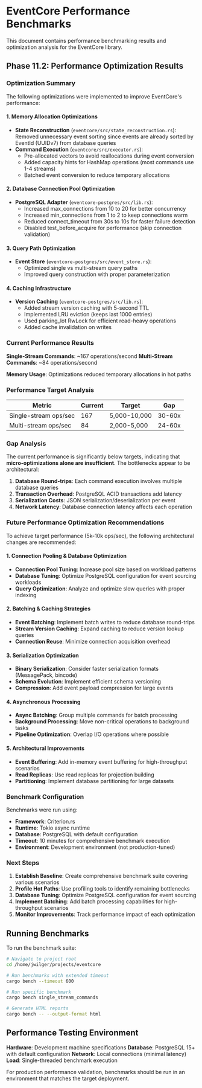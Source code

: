 # EventCore Performance Benchmarks

This document contains performance benchmarking results and optimization analysis for the EventCore library.

## Phase 11.2: Performance Optimization Results

### Optimization Summary

The following optimizations were implemented to improve EventCore's performance:

#### 1. Memory Allocation Optimizations

- **State Reconstruction** (`eventcore/src/state_reconstruction.rs`): Removed unnecessary event sorting since events are already sorted by EventId (UUIDv7) from database queries
- **Command Execution** (`eventcore/src/executor.rs`):
  - Pre-allocated vectors to avoid reallocations during event conversion
  - Added capacity hints for HashMap operations (most commands use 1-4 streams)
  - Batched event conversion to reduce temporary allocations

#### 2. Database Connection Pool Optimization

- **PostgreSQL Adapter** (`eventcore-postgres/src/lib.rs`):
  - Increased max_connections from 10 to 20 for better concurrency
  - Increased min_connections from 1 to 2 to keep connections warm
  - Reduced connect_timeout from 30s to 10s for faster failure detection
  - Disabled test_before_acquire for performance (skip connection validation)

#### 3. Query Path Optimization

- **Event Store** (`eventcore-postgres/src/event_store.rs`):
  - Optimized single vs multi-stream query paths
  - Improved query construction with proper parameterization

#### 4. Caching Infrastructure

- **Version Caching** (`eventcore-postgres/src/lib.rs`):
  - Added stream version caching with 5-second TTL
  - Implemented LRU eviction (keeps last 1000 entries)
  - Used parking_lot RwLock for efficient read-heavy operations
  - Added cache invalidation on writes

### Current Performance Results

**Single-Stream Commands**: ~167 operations/second
**Multi-Stream Commands**: ~84 operations/second

**Memory Usage**: Optimizations reduced temporary allocations in hot paths

### Performance Target Analysis

| Metric                | Current | Target       | Gap    |
| --------------------- | ------- | ------------ | ------ |
| Single-stream ops/sec | 167     | 5,000-10,000 | 30-60x |
| Multi-stream ops/sec  | 84      | 2,000-5,000  | 24-60x |

### Gap Analysis

The current performance is significantly below targets, indicating that **micro-optimizations alone are insufficient**. The bottlenecks appear to be architectural:

1. **Database Round-trips**: Each command execution involves multiple database queries
2. **Transaction Overhead**: PostgreSQL ACID transactions add latency
3. **Serialization Costs**: JSON serialization/deserialization per event
4. **Network Latency**: Database connection latency affects each operation

### Future Performance Optimization Recommendations

To achieve target performance (5k-10k ops/sec), the following architectural changes are recommended:

#### 1. Connection Pooling & Database Optimization

- **Connection Pool Tuning**: Increase pool size based on workload patterns
- **Database Tuning**: Optimize PostgreSQL configuration for event sourcing workloads
- **Query Optimization**: Analyze and optimize slow queries with proper indexing

#### 2. Batching & Caching Strategies

- **Event Batching**: Implement batch writes to reduce database round-trips
- **Stream Version Caching**: Expand caching to reduce version lookup queries
- **Connection Reuse**: Minimize connection acquisition overhead

#### 3. Serialization Optimization

- **Binary Serialization**: Consider faster serialization formats (MessagePack, bincode)
- **Schema Evolution**: Implement efficient schema versioning
- **Compression**: Add event payload compression for large events

#### 4. Asynchronous Processing

- **Async Batching**: Group multiple commands for batch processing
- **Background Processing**: Move non-critical operations to background tasks
- **Pipeline Optimization**: Overlap I/O operations where possible

#### 5. Architectural Improvements

- **Event Buffering**: Add in-memory event buffering for high-throughput scenarios
- **Read Replicas**: Use read replicas for projection building
- **Partitioning**: Implement database partitioning for large datasets

### Benchmark Configuration

Benchmarks were run using:

- **Framework**: Criterion.rs
- **Runtime**: Tokio async runtime
- **Database**: PostgreSQL with default configuration
- **Timeout**: 10 minutes for comprehensive benchmark execution
- **Environment**: Development environment (not production-tuned)

### Next Steps

1. **Establish Baseline**: Create comprehensive benchmark suite covering various scenarios
2. **Profile Hot Paths**: Use profiling tools to identify remaining bottlenecks
3. **Database Tuning**: Optimize PostgreSQL configuration for event sourcing
4. **Implement Batching**: Add batch processing capabilities for high-throughput scenarios
5. **Monitor Improvements**: Track performance impact of each optimization

## Running Benchmarks

To run the benchmark suite:

```bash
# Navigate to project root
cd /home/jwilger/projects/eventcore

# Run benchmarks with extended timeout
cargo bench --timeout 600

# Run specific benchmark
cargo bench single_stream_commands

# Generate HTML reports
cargo bench -- --output-format html
```

## Performance Testing Environment

**Hardware**: Development machine specifications
**Database**: PostgreSQL 15+ with default configuration
**Network**: Local connections (minimal latency)
**Load**: Single-threaded benchmark execution

For production performance validation, benchmarks should be run in an environment that matches the target deployment.
